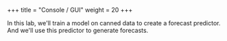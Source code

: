 +++
title = "Console / GUI"
weight = 20
+++

In this lab, we'll train a model on canned data to create a forecast predictor. And we'll use this predictor to generate forecasts.